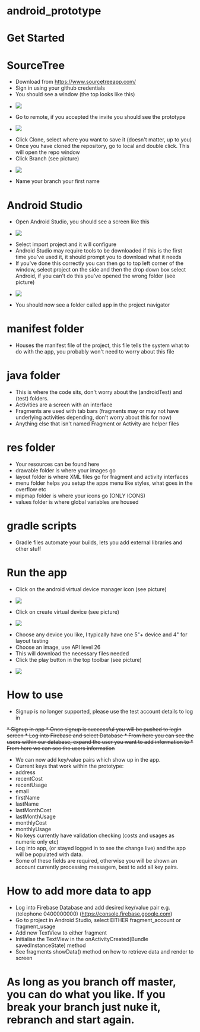 # android_prototype

# Get Started

# SourceTree
* Download from https://www.sourcetreeapp.com/
* Sign in using your github credentials
* You should see a window (the top looks like this)
* <p><img src="https://i.imgur.com/9UseUPq.png" /></p>
* Go to remote, if you accepted the invite you should see the prototype
* <p><img src="https://i.imgur.com/ubd81FK.png" /></p>
* Click Clone, select where you want to save it (doesn't matter, up to you)
* Once you have cloned the repository, go to local and double click. This will open the repo window
* Click Branch (see picture)
* <p><img src="https://i.imgur.com/HS1aXBc.png" /></p>
* Name your branch your first name

# Android Studio
* Open Android Studio, you should see a screen like this
* <p><img src="https://i.imgur.com/Ml6peYk.png" /></p>
* Select import project and it will configure
* Android Studio may require tools to be downloaded if this is the first time you've used it, it should prompt you to download what it needs
* If you've done this correctly you can then go to top left corner of the window, select project on the side and then the drop down box select Android, if you can't do this you've opened the wrong folder (see picture)
* <p><img src="https://i.imgur.com/f0Efbny.png" /></p>
* You should now see a folder called app in the project navigator

# manifest folder
* Houses the manifest file of the project, this file tells the system what to do with the app, you probably won't need to worry about this file

# java folder
* This is where the code sits, don't worry about the (androidTest) and (test) folders.
* Activities are a screen with an interface
* Fragments are used with tab bars (fragments may or may not have underlying activities depending, don't worry about this for now)
* Anything else that isn't named Fragment or Activity are helper files

# res folder
* Your resources can be found here
* drawable folder is where your images go
* layout folder is where XML files go for fragment and activity interfaces
* menu folder helps you setup the apps menu like styles, what goes in the overflow etc
* mipmap folder is where your icons go (ONLY ICONS)
* values folder is where global variables are housed

# gradle scripts
* Gradle files automate your builds, lets you add external libraries and other stuff

# Run the app
* Click on the android virtual device manager icon (see picture)
* <p><img src="https://i.imgur.com/sMELRa0.png" /></p>
* Click on create virtual device (see picture)
* <p><img src="https://i.imgur.com/koOIcQx.png" /></p>
* Choose any device you like, I typically have one 5"+ device and 4" for layout testing
* Choose an image, use API level 26
* This will download the necessary files needed
* Click the play button in the top toolbar (see picture)
* <p><img src="https://i.imgur.com/389uA0l.png" /></p>

# How to use
* Signup is no longer supported, please use the test account details to log in
<strike>
* Signup in app
* Once signup is successful you will be pushed to login screen
* Log into Firebase and select Database
* From here you can see the users within our database, expand the user you want to add information to
* From here we can see the users information
</strike>

* We can now add key/value pairs which show up in the app.
* Current keys that work within the prototype:
* address
* recentCost
* recentUsage
* email 
* firstName
* lastName
* lastMonthCost
* lastMonthUsage
* monthlyCost
* monthlyUsage
* No keys currently have validation checking (costs and usages as numeric only etc)
* Log into app, (or stayed logged in to see the change live) and the app will be populated with data.
* Some of these fields are required, otherwise you will be shown an account currently processing messagem, best to add all key pairs.


# How to add more data to app
* Log into Firebase Database and add desired key/value pair e.g.(telephone 0400000000) (https://console.firebase.google.com)
* Go to project in Android Studio, select EITHER fragment_account or fragment_usage
* Add new TextView to either fragment
* Initialise the TextView in the onActivityCreated(Bundle savedInstanceState) method
* See fragments showData() method on how to retrieve data and render to screen

# As long as you branch off master, you can do what you like. If you break your branch just nuke it, rebranch and start again.

